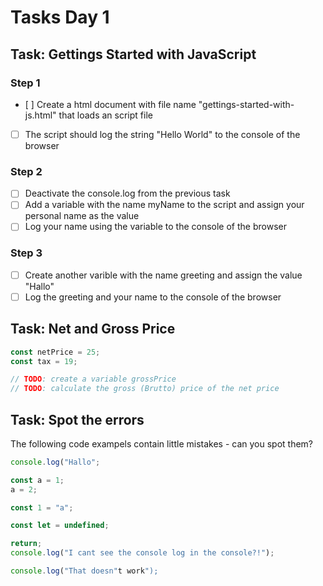 # Tasks Day 1

## Task: Gettings Started with JavaScript

### Step 1

- [ ] Create a html document with file name "gettings-started-with-js.html" that loads an script file
- [ ] The script should log the string "Hello World" to the console of the browser

### Step 2

- [ ] Deactivate the console.log from the previous task
- [ ] Add a variable with the name myName to the script and assign your personal name as the value
- [ ] Log your name using the variable to the console of the browser

### Step 3

- [ ] Create another varible with the name greeting and assign the value "Hallo"
- [ ] Log the greeting and your name to the console of the browser

## Task: Net and Gross Price

```js
const netPrice = 25;
const tax = 19;

// TODO: create a variable grossPrice
// TODO: calculate the gross (Brutto) price of the net price
```

## Task: Spot the errors

The following code exampels contain little mistakes - can you spot them?

```js
console.log("Hallo";
```

```js
const a = 1;
a = 2;
```

```js
const 1 = "a";
```

```js
const let = undefined;
```

```js
return;
console.log("I cant see the console log in the console?!");
```

```js
console.log("That doesn"t work");
```
